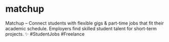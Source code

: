 # matchup
Matchup – Connect students with flexible gigs &amp; part-time jobs that fit their academic schedule. Employers find skilled student talent for short-term projects. ✨ #StudentJobs #Freelance  
